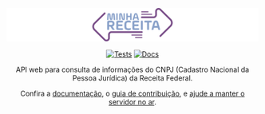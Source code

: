 <div align="center">

![Minha Receita](docs/minha-receita.svg)

[![Tests](https://img.shields.io/github/actions/workflow/status/cuducos/minha-receita/tests.yaml?branch=main&label=tests)](https://github.com/cuducos/minha-receita/actions/workflows/tests.yaml) [![Docs](https://img.shields.io/netlify/259319f9-af84-41a0-b481-f7226a7a823e?label=docs)](https://docs.minhareceita.org)

API web para consulta de informações do CNPJ (Cadastro Nacional da Pessoa Jurídica) da Receita Federal.

Confira a [documentação](https://docs.minhareceita.org), o [guia de contribuição](CONTRIBUTING.md), e [ajude a manter o servidor no ar](https://github.com/sponsors/cuducos).

</div>
